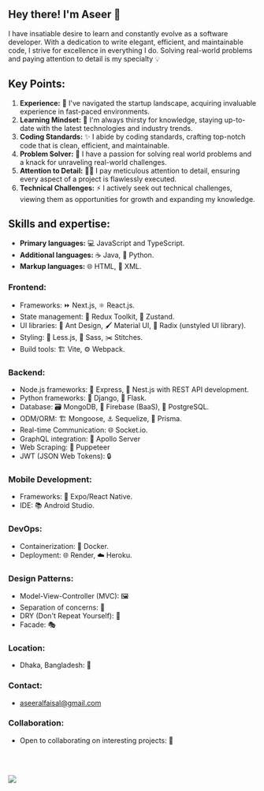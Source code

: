<h2>Hey there! I'm Aseer <span>👋</span></h1>
<p>I have insatiable desire to learn and constantly evolve as a software developer. With a dedication to write elegant, efficient, and maintainable code, I strive for excellence in everything I do. Solving real-world problems and paying attention to detail is my specialty <span>💡</span>
</p>

<h2>Key Points:</h2>
<ol>
  <li>
    <strong>Experience:</strong> 🎯 I've navigated the startup landscape, acquiring invaluable experience in fast-paced environments.
  </li>
  <li>
    <strong>Learning Mindset:</strong> 🌱 I'm always thirsty for knowledge, staying up-to-date with the latest technologies and industry trends.
  </li>
  <li>
    <strong>Coding Standards:</strong> ✨ I abide by coding standards, crafting top-notch code that is clean, efficient, and maintainable.
  </li>
  <li>
    <strong>Problem Solver:</strong> 🎯 I have a passion for solving real world problems and a knack for unraveling real-world challenges.
  </li>
  <li>
    <strong>Attention to Detail:</strong> 🕵️‍♂️ I pay meticulous attention to detail, ensuring every aspect of a project is flawlessly executed.
  </li>
  <li>
    <strong>Technical Challenges:</strong> ⚡️ I actively seek out technical challenges, viewing them as opportunities for growth and expanding my knowledge.
  </li>
</ol>
<h2>Skills and expertise:</h2>
<ul>
  <li>
    <strong>Primary languages:</strong> 💻 JavaScript and TypeScript.
  </li>
  <li>
    <strong>Additional languages:</strong> ☕️ Java, 🐍 Python.
  </li>
  <li>
    <strong>Markup languages:</strong> 🌐 HTML, 📝 XML.
  </li>
</ul>
<h3>Frontend:</h3>
<ul>
  <li>
    Frameworks: ⏩ Next.js, ⚛️ React.js.
  </li>
  <li>
    State management: 🔄 Redux Toolkit, 🧩 Zustand.
  </li>
  <li>
    UI libraries: 🎨 Ant Design, 🖌️ Material UI, 🧱 Radix (unstyled UI library).
  </li>
  <li>
    Styling: 🎨 Less.js, 🎨 Sass, ✂️ Stitches.
  </li>
  <li>
    Build tools: 🏗️ Vite, ⚙️ Webpack.
  </li>
</ul>
<h3>Backend:</h3>
<ul>
  <li>
    Node.js frameworks: 🚂 Express, 🦅 Nest.js with REST API development.
  </li>
  <li>
    Python frameworks: 🐍 Django, 🍃 Flask.
  </li>
  <li>
    Database: 🗃️ MongoDB, 🏢 Firebase (BaaS), 🐘 PostgreSQL.
  </li>
  <li>
    ODM/ORM: 🏗️ Mongoose, ⚓ Sequelize, 🎨 Prisma.
  </li>
  <li>
    Real-time Communication: 🌐 Socket.io.
  </li>
  <li>
    GraphQL integration: 🚀 Apollo Server
  </li>
  <li>
  Web Scraping: 🤖 Puppeteer
  </li>
  <li>
    JWT (JSON Web Tokens): 🔒
  </li>
</ul>
<h3>Mobile Development:</h3>
<ul>
  <li>
    Frameworks: 📱 Expo/React Native.
  </li>
  <li>
    IDE: 📚 Android Studio.
  </li>
</ul>
<h3>DevOps:</h3>
<ul>
  <li>
    Containerization: 🐳 Docker.
  </li>
  <li>
    Deployment: 🌐 Render, ☁️ Heroku.
  </li>
</ul>
<h3>Design Patterns:</h3>
<ul>
  <li>
    Model-View-Controller (MVC): 🖼️
  </li>
  <li>
    Separation of concerns: 🧩
  </li>
  <li>
    DRY (Don't Repeat Yourself): 🚱
  </li>
  <li>
    Facade: 🎭
  </li>
</ul>
<h3>Location:</h3>
<ul>
  <li>
    Dhaka, Bangladesh: 📍
  </li>
</ul>
<h3>Contact:</h3>
<ul>
  <li>
    <a href="mailto:aseeralfaisal@gmail.com">aseeralfaisal@gmail.com</a>
  </li>
</ul>
<h3>Collaboration:</h3>
<ul>
  <li>
    Open to collaborating on interesting projects: 🤝
  </li>
</ul>
<br><br>
  
<a href="http://www.github.com/aseeralfaisal"><img src="https://github-readme-streak-stats.herokuapp.com/?user=aseeralfaisal&stroke=ffffff&background=181824&ring=6366f1&fire=6366f1&currStreakNum=ffffff&currStreakLabel=6366f1&sideNums=ffffff&sideLabels=ffffff&dates=ffffff&hide_border=true" /></a>
